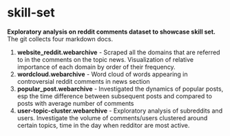 # skill-set
**Exploratory analysis on reddit comments dataset to showcase skill set.** 
The git collects four markdown docs.
1. **website_reddit.webarchive** - Scraped all the domains that are referred to in the comments on the topic news. Visualization of relative importance of each domain by order of their frequency.
2. **wordcloud.webarchive** - Word cloud of words appearing in controversial reddit comments in news section
3. **popular_post.webarchive** - Investigated the dynamics of popular posts, esp the time difference between subsequent posts and compared to posts with average number of comments
4. **user-topic-cluster.webarchive** - Exploratory analysis of subreddits and users. Investigate the volume of comments/users clustered around certain topics, time in the day when redditor are most active.
